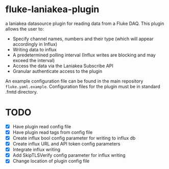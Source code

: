 # fluke-laniakea-plugin
a laniakea datasource plugin for reading data from a Fluke DAQ. This plugin allows the user to:
- Specify channel names, numbers and their type (which will appear accordingly in Influx)
- Writing data to influx
- A predetermined polling interval (Influx writes are blocking and may exceed the interval)
- Access the data via the Laniakea Subscribe API
- Granular authenticate access to the plugin

An example configuration file can be found in the main repository `fluke.yaml.example`. Configuration files for the plugin must be in standard .fmtd directory.

# TODO
- [X] Have plugin read config file
- [X] Have plugin read tags from config file
- [X] Create influx bool config parameter for writing to influx db
- [X] Create influx URL and API token config parameters
- [X] Integrate influx writing
- [X] Add SkipTLSVerify config parameter for influx writing
- [x] Change location of plugin config file
